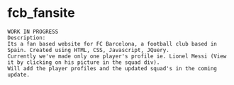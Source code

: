 # fcb_fansite
	WORK IN PROGRESS
	Description:
	Its a fan based website for FC Barcelona, a football club based in Spain. Created using HTML, CSS, Javascript, JQuery.
	Currently we've made only one player's profile ie. Lionel Messi (View it by clicking on his picture in the squad div).
	Will add the player profiles and the updated squad's in the coming update. 
